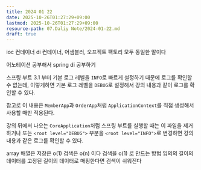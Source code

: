 ```yaml
---
title: 2024 01 22
date: 2025-10-26T01:27:29+09:00
lastmod: 2025-10-26T01:27:29+09:00
resource-path: 07.Daliy Note/2024-01-22.md
draft: true
---
```

ioc 컨테이너 di 컨테이너, 어샘블러, 오프젝트 팩토리 모두 동일한 말이다

어노테이션 공부해서 spring di 공부하기


스프링 부트 3.1 부터 기본 로그 레벨을 `INFO`로 빠르게 설정하기 때문에 로그를 확인할 수 없는데, 이렇게하면 기본 로그 레벨을 `DEBUG`로 설정해서 강의 내용과 같이 로그를 확인할 수 있다.

참고로 이 내용은 `MemberApp`과 `OrderApp`처럼 `ApplicationContext`를 직접 생성해서 사용할 때만 적용된다.

강의 뒤에서 나오는 `CoreApplication`처럼 스프링 부트를 실행할 때는 이 파일을 제거하거나 또는 `<root level="DEBUG">` 부분을 `<root level="INFO">`로 변경하면 강의 내용과 같은 로그를 확인할 수 있다.


array 배열은 저장은 o(1) 검색은 o(n) 이다
검색을 o(1) 로 만드는 방법
임의의 길이의 데이터를 고정된 길이의 데이터로 매핑한다면 검색이 쉬워진다
